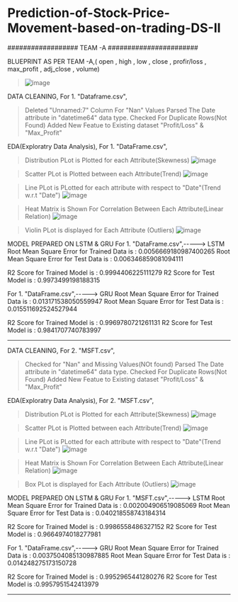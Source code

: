 # Prediction-of-Stock-Price-Movement-based-on-trading-DS-II

################## TEAM -A #######################

BLUEPRINT AS PER TEAM -A,( open , high , low , close , profir/loss , max_profit , adj_close , volume)

>![image](https://user-images.githubusercontent.com/80449168/122106613-c6470b80-ce37-11eb-8a7c-ef3c670f20e3.png)


DATA CLEANING,
For 1. "Dataframe.csv",
>Deleted "Unnamed:7" Column For "Nan" Values
>Parsed The Date attribute in "datetime64" data type.
>Checked For Duplicate Rows(Not Found)
>Added New Featue to Existing dataset "Profit/Loss" & "Max_Profit"

EDA(Exploratry Data Analysis),
For 1. "DataFrame.csv",
>Distribution PLot is Plotted for each Attribute(Skewness)
> ![image](https://user-images.githubusercontent.com/80449168/122102751-65b5cf80-ce33-11eb-8867-21573c42321a.png)    

>Scatter PLot is Plotted between each Attribute(Trend)
>![image](https://user-images.githubusercontent.com/80449168/122102671-4cad1e80-ce33-11eb-9efc-57fb96b75c9d.png)
    
>Line PLot is PLotted for each attribute with respect to "Date"(Trend w.r.t "Date")
> ![image](https://user-images.githubusercontent.com/80449168/122102817-79f9cc80-ce33-11eb-952b-051352c0577a.png)

>Heat Matrix is Shown For Correlation Between Each Attribute(Linear Relation)
>![image](https://user-images.githubusercontent.com/80449168/122102898-90a02380-ce33-11eb-8106-94a9787e873b.png)

>Violin PLot is displayed for Each Attribute (Outliers)
>![image](https://user-images.githubusercontent.com/80449168/122102957-a57cb700-ce33-11eb-87f4-07ddb2f390ae.png)

MODEL PREPARED ON LSTM & GRU
For 1. "DataFrame.csv",-----> LSTM
Root Mean Square Error for Trained Data is : 0.0056669180987400265
Root Mean Square Error for Test Data is : 0.006346859081094111

R2 Score for Trained Model is : 0.9994406225111279
R2 Score for Test Model is : 0.9973499198188315

For 1. "DataFrame.csv",-----> GRU
Root Mean Square Error for Trained Data is : 0.013171538050559947
Root Mean Square Error for Test Data is : 0.015511692524527944

R2 Score for Trained Model is : 0.9969780721261131
R2 Score for Test Model is : 0.9841707740783997

*********************************************************************************************

DATA CLEANING,
For 2. "MSFT.csv",
>Checked for "Nan" and Missing Values(NOt found)
>Parsed The Date attribute in "datetime64" data type.
>Checked For Duplicate Rows(Not Found)
>Added New Featue to Existing dataset "Profit/Loss" & "Max_Profit"

EDA(Exploratry Data Analysis),
For 2. "MSFT.csv",
>Distribution PLot is Plotted for each Attribute(Skewness)
>![image](https://user-images.githubusercontent.com/80449168/122103004-b9c0b400-ce33-11eb-8aad-e322f91c4a84.png)

>Scatter PLot is Plotted between each Attribute(Trend)
>![image](https://user-images.githubusercontent.com/80449168/122103076-d4932880-ce33-11eb-8bda-4613de10f707.png)  

>Line PLot is PLotted for each attribute with respect to "Date"(Trend w.r.t "Date")
>![image](https://user-images.githubusercontent.com/80449168/122103148-ea085280-ce33-11eb-934c-38b54adaded7.png)

>Heat Matrix is Shown For Correlation Between Each Attribute(Linear Relation)
>![image](https://user-images.githubusercontent.com/80449168/122103238-060bf400-ce34-11eb-9a6d-aab3de5e5d97.png)

>Box PLot is displayed for Each Attribute (Outliers)
>![image](https://user-images.githubusercontent.com/80449168/122103320-1cb24b00-ce34-11eb-8dbc-7ce82fd01a15.png)

MODEL PREPARED ON LSTM & GRU
For 1. "MSFT.csv",-----> LSTM
Root Mean Square Error for Trained Data is : 0.002004906519085069
Root Mean Square Error for Test Data is : 0.040218558743184314

R2 Score for Trained Model is : 0.9986558486327152
R2 Score for Test Model is : 0.9664974018277981

For 1. "DataFrame.csv",-----> GRU
Root Mean Square Error for Trained Data is : 0.0037504085130987885
Root Mean Square Error for Test Data is : 0.014248275173150728

R2 Score for Trained Model is : 0.9952965441280276
R2 Score for Test Model is :0.9957951542413979
***************************************************************************************************


